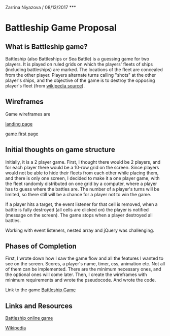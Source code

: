 Zarrina Niyazova / 08/13/2017 ***

# Battleship Game Proposal

## What is Battleship game?

Battleship (also Battleships or Sea Battle) is a guessing game for two players. It is played on ruled grids on which the players' fleets of ships (including battleships) are marked. The locations of the fleet are concealed from the other player. Players alternate turns calling "shots" at the other player's ships, and the objective of the game is to destroy the opposing player's fleet (from [wikipedia source](https://en.wikipedia.org/wiki/Battleship_(game))). 


## Wireframes

Game wireframes are 

[landing page](https://image.ibb.co/jeDKcF/Screenshot_2017_08_11_10_43_49.png)

[game first page](https://image.ibb.co/kUnO4v/Screenshot_2017_08_11_10_44_13.png)

## Initial thoughts on game structure

Initially, it is a 2 player game. First, I thought there would be 2 players, and for each player there would be a 10-row grid on the screen. Since players would not be able to hide their fleets from each other while placing them, and there is only one screen, I decided to make it a one player game, with the fleet randomly distributed on one grid by a computer, where a player has to guess where the battles are. The number of a player's turns will be limited, so there still will be a chance for a player not to win the game.

If a player hits a target, the event listener for that cell is  removed, when a battle is fully destroyed (all cells are clicked on) the player is notified (message on the screen). The game stops when a player destroyed all battles.

Working with event listeners, nested array and jQuery was challenging.

## Phases of Completion

First, I wrote down how I saw the game flow and all the features I wanted to see on the screen. Scores, a player's name, timer, css, animation etc. Not all of them can be implemented. There are the minimum necessary ones, and the optional ones will come later.
Then, I create the wireframes with minimum requirements and wrote the pseudocode.
And wrote the code.


Link to the game
[Battleship Game](http://diver-kiloliter-41852.bitballoon.com/)

## Links and Resources
[Battleship online game](http://www.battleshiponline.org/)

[Wikipedia](https://en.wikipedia.org/wiki/Battleship)
